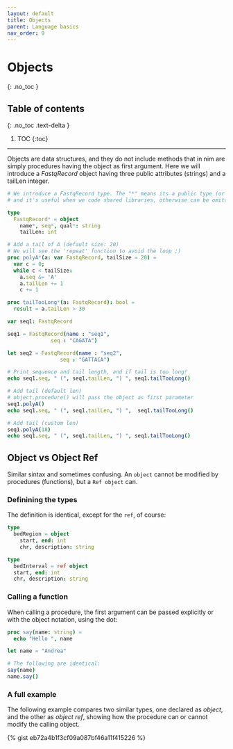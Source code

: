 ```yaml
---
layout: default
title: Objects
parent: Language basics
nav_order: 9
---
```


# Objects
{: .no_toc }

## Table of contents
{: .no_toc .text-delta }

1. TOC
{:toc}

---

Objects are data structures, and they do not include methods that in nim are
simply procedures having the object as first argument.
Here we will introduce a _FastqRecord_ object having three public attributes
(strings) and a tailLen integer.

```nim
# We introduce a FastqRecord type. The "*" means its a public type (or attribute),
# and it's useful when we code shared libraries, otherwise can be omitted.

type
  FastqRecord* = object
    name*, seq*, qual*: string
    tailLen: int

# Add a tail of A (default size: 20)
# We will see the 'repeat' function to avoid the loop ;)
proc polyA*(a: var FastqRecord, tailSize = 20) =
  var c = 0;
  while c < tailSize:
    a.seq &= 'A'
    a.tailLen += 1
    c += 1

proc tailTooLong*(a: FastqRecord): bool =
  result = a.tailLen > 30

var seq1: FastqRecord

seq1 = FastqRecord(name : "seq1",
              seq : "CAGATA")

let seq2 = FastqRecord(name : "seq2",
                 seq : "GATTACA")

# Print sequence and tail length, and if tail is too long!
echo seq1.seq, " (", seq1.tailLen, ") ", seq1.tailTooLong()

# Add tail (default len)
# object.procedure() will pass the object as first parameter
seq1.polyA()
echo seq1.seq, " (", seq1.tailLen, ") ",  seq1.tailTooLong()

# Add tail (custom len)
seq1.polyA(18)
echo seq1.seq, " (", seq1.tailLen, ") ", seq1.tailTooLong()
```


## Object vs Object Ref

Similar sintax and sometimes confusing. An `object` cannot be modified by
procedures (functions), but a `Ref object` can.

### Definining the types
The definition is identical, except for the `ref`, of course:
```nim
type
  bedRegion = object
    start, end: int
    chr, description: string

type
  bedInterval = ref object
  start, end: int
  chr, description: string
```
### Calling a function

When calling a procedure, the first argument can be passed explicitly or with
the object notation, using the dot:

```nim
proc say(name: string) =
  echo "Hello ", name

let name = "Andrea"

# The following are identical:
say(name)
name.say()
```
### A full example

The following example compares two similar types, one declared as _object_,
and the other as _object ref_, showing how the procedure can or cannot
modify the calling object.

{% gist eb72a4b1f3cf09a087bf46a11f415226 %}
